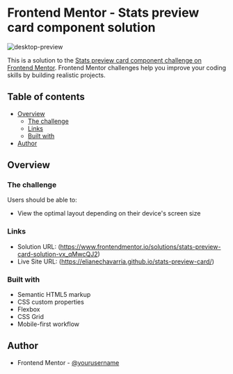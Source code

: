# Frontend Mentor - Stats preview card component solution
![desktop-preview](https://github.com/user-attachments/assets/61d5f002-3a56-4af7-858b-6ec0fab49dd7)


This is a solution to the [Stats preview card component challenge on Frontend Mentor](https://www.frontendmentor.io/challenges/stats-preview-card-component-8JqbgoU62). Frontend Mentor challenges help you improve your coding skills by building realistic projects. 

## Table of contents

- [Overview](#overview)
  - [The challenge](#the-challenge)
  - [Links](#links)
  - [Built with](#built-with)
- [Author](#author)




## Overview

### The challenge

Users should be able to:

- View the optimal layout depending on their device's screen size



### Links

- Solution URL: (https://www.frontendmentor.io/solutions/stats-preview-card-solution-vx_qMwcQJ2)
- Live Site URL: (https://elianechavarria.github.io/stats-preview-card/)



### Built with

- Semantic HTML5 markup
- CSS custom properties
- Flexbox
- CSS Grid
- Mobile-first workflow


## Author


- Frontend Mentor - [@yourusername](https://www.frontendmentor.io/profile/ElianEchavarria)





